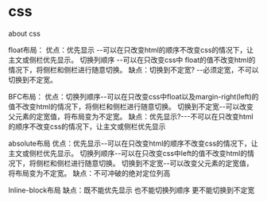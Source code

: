 css
======

about css

float布局：
优点：优先显示 --可以在只改变html的顺序不改变css的情况下，让主文或侧栏优先显示。
	    切换列顺序 --可以在只改变css中 float的值不改变html的情况下，将侧栏和侧栏进行随意切换。
缺点：切换到不定宽? --必须定宽，不可以切换到不定宽。

BFC布局：
优点：切换列顺序--可以在只改变css中float以及margin-right(left)的值不改变html的情况下，将侧栏和侧栏进行随意切换。
      切换到不定宽--可以改变父元素的定宽值，将布局变为不定宽。
缺点：优先显示?---不可以在只改变html的顺序不改变css的情况下，让主文或侧栏优先显示

absolute布局
优点：优先显示--可以在只改变html的顺序不改变css的情况下，让主文或侧栏优先显示。
      切换列顺序--可以在只改变css中left的值不改变html的情况下，将侧栏和侧栏进行随意切换。
      切换到不定宽--可以改变父元素的定宽值，将布局变为不定宽。
缺点：不可冲破的绝对定位列高

Inline-block布局
缺点：既不能优先显示   也不能切换列顺序   更不能切换到不定宽
